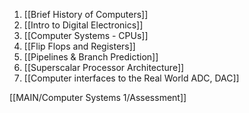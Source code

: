 1. [[Brief History of Computers]]
2. [[Intro to Digital Electronics]]
3. [[Computer Systems - CPUs]]
4. [[Flip Flops and Registers]]
5. [[Pipelines & Branch Prediction]]
6. [[Superscalar Processor Architecture]]
7. [[Computer interfaces to the Real World ADC, DAC]]

[[MAIN/Computer Systems 1/Assessment]]